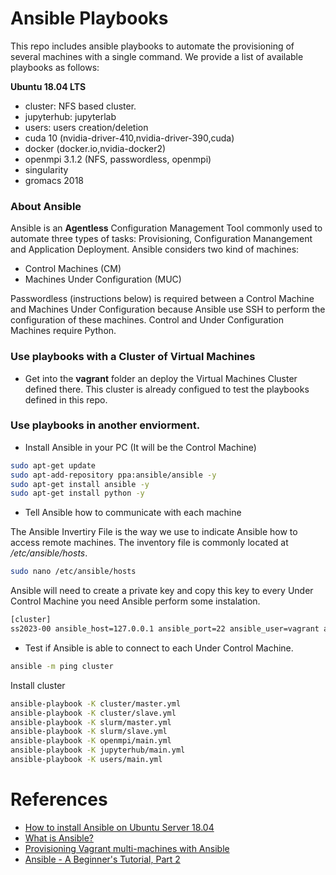 # Ansible Playbooks

This repo includes ansible playbooks to automate the provisioning of several machines with a single command. We provide a list of available playbooks as follows:

**Ubuntu 18.04 LTS**
 - cluster: NFS based cluster.
 - jupyterhub: jupyterlab
 - users: users creation/deletion
 - cuda 10 (nvidia-driver-410,nvidia-driver-390,cuda)
 - docker (docker.io,nvidia-docker2)
 - openmpi 3.1.2 (NFS, passwordless, openmpi)
 - singularity 
 - gromacs 2018

### About Ansible

Ansible is an **Agentless** Configuration Management Tool commonly used to automate three types of tasks: Provisioning, Configuration Manangement and Application Deployment. Ansible considers two kind of machines:

- Control Machines (CM)
- Machines Under Configuration (MUC)

Passwordless (instructions below) is required between a Control Machine and Machines Under Configuration because Ansible use SSH to perform the configuration of these machines. Control and Under Configuration Machines require Python.

### Use playbooks with a Cluster of Virtual Machines

* Get into the **vagrant** folder an deploy the Virtual Machines Cluster defined there. This cluster is already configued to test the playbooks defined in this repo.

### Use playbooks in another enviorment.

* Install Ansible in your PC (It will be the Control Machine)

```sh
sudo apt-get update
sudo apt-add-repository ppa:ansible/ansible -y
sudo apt-get install ansible -y
sudo apt-get install python -y
```

* Tell Ansible how to communicate with each machine

The Ansible Invertiry File is the way we use to indicate Ansible how to access remote machines. The inventory file is commonly located at */etc/ansible/hosts*.

```sh
sudo nano /etc/ansible/hosts
```

Ansible will need to create a private key and copy this key to every Under Control Machine you need Ansible perform some instalation.

```sh
[cluster]
ss2023-00 ansible_host=127.0.0.1 ansible_port=22 ansible_user=vagrant ansible_ssh_private_key_file=/home/<username>/.ssh/private_key
```

* Test if Ansible is able to connect to each Under Control Machine.

```sh
ansible -m ping cluster
```

Install cluster

```sh
ansible-playbook -K cluster/master.yml 
ansible-playbook -K cluster/slave.yml 
ansible-playbook -K slurm/master.yml 
ansible-playbook -K slurm/slave.yml 
ansible-playbook -K openmpi/main.yml 
ansible-playbook -K jupyterhub/main.yml 
ansible-playbook -K users/main.yml
```

# References

- [How to install Ansible on Ubuntu Server 18.04](https://www.techrepublic.com/article/how-to-install-ansible-on-ubuntu-server-18-04/)
- [What is Ansible?](https://cloudacademy.com/blog/what-is-ansible/)
- [Provisioning Vagrant multi-machines with Ansible](https://medium.com/@megawan/provisioning-vagrant-multi-machines-with-ansible-32e1809816c5)
- [Ansible - A Beginner's Tutorial, Part 2
](https://www.youtube.com/watch?v=pRZA9ymZXn0)
